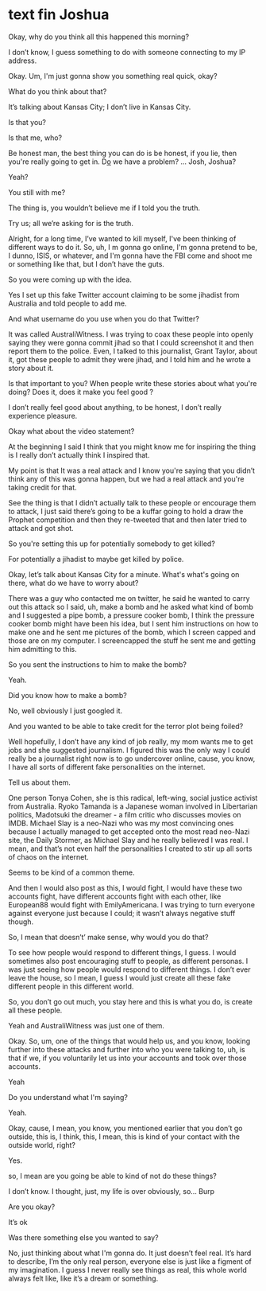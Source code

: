 # text fin Joshua

Okay, why do you think all this happened this morning?

I don’t know, I guess something to do with someone connecting to my IP address.

Okay. Um, I'm just gonna show you something real quick, okay?

What do you think about that?

It’s talking about Kansas City; I don’t live in Kansas City.

Is that you?

Is that me, who?

Be honest man, the best thing you can do is be honest,
if you lie, then you're really going to get in. D[o](http://in.do/) we have a problem?
... Josh, Joshua?

Yeah?

You still with me?

The thing is, you wouldn’t believe me if I told you the truth.

Try us; all we’re asking for is the truth.

Alright, for a long time, I’ve wanted to kill myself, I've been thinking of different ways to do it.
So, uh, I m gonna go online, I'm gonna pretend to be, I dunno, ISIS, or whatever, and I'm gonna have the FBI come and shoot me or something like that, but I don’t have the guts.

So you were coming up with the idea.

Yes I set up this fake Twitter account claiming to be some jihadist from Australia and told people to add me.

And what username do you use when you do that Twitter?

It was called AustraliWitness.
I was trying to coax these people into openly saying they were gonna commit jihad so that I could screenshot it and then report them to the police.
Even, I talked to this journalist, Grant Taylor, about it, got these people to admit they were jihad, and I told him and he wrote a story about it.

Is that important to you? When people write these stories about what you're doing? Does it, does it make you feel good ?

I don’t really feel good about anything, to be honest, I don’t really experience pleasure.

Okay what about the video statement?

At the beginning I said I think that you might know me for inspiring the thing is I really don’t actually think I inspired that.

My point is that It was a real attack and I know you're saying that you didn’t think any of this was gonna happen, but we had a real attack and you're taking credit for that.

See the thing is that I didn’t actually talk to these people or encourage them to attack, I just said there’s going to be a kuffar going to hold a draw the Prophet competition and then they re-tweeted that and then later tried to attack and got shot.

So you're setting this up for potentially somebody to get killed?

For potentially a jihadist to maybe get killed by police.

Okay, let’s talk about Kansas City for a minute. What's what's going on there, what do we have to worry about?

There was a guy who contacted me on twitter, he said he wanted to carry out this attack so I said, uh, make a bomb and he asked what kind of bomb and I suggested a pipe bomb, a pressure cooker bomb,
I think the pressure cooker bomb might have been his idea, but I sent him instructions on how to make one and he sent me pictures of the bomb, which I screen capped and those are on my computer.
I screencapped the stuff he sent me and getting him admitting to this.

So you sent the instructions to him to make the bomb?

Yeah.

Did you know how to make a bomb?

No, well obviously I just googled it.

And you wanted to be able to take credit for the terror plot being foiled?

Well hopefully, I don’t have any kind of job really, my mom wants me to get jobs and she suggested journalism.
I figured this was the only way I could really be a journalist right now is to go undercover online, cause, you know, I have all sorts of different fake personalities on the internet.

Tell us about them.

One person Tonya Cohen, she is this radical, left-wing, social justice activist from Australia.
Ryoko Tamanda is a Japanese woman involved in Libertarian politics,
Madotsuki the dreamer - a film critic who discusses movies on IMDB.
Michael Slay is a neo-Nazi who was my most convincing ones because I actually managed to get accepted onto the most read neo-Nazi site, the Daily Stormer, as Michael Slay and he really believed I was real.
I mean, and that’s not even half the personalities I created to stir up all sorts of chaos on the internet.

Seems to be kind of a common theme.

And then I would also post as this, I would fight, I would have these two accounts fight, have different accounts fight with each other, like European88 would fight with EmilyAmericana.
I was trying to turn everyone against everyone just because I could; it wasn’t always negative stuff though.

So, I mean that doesn’t’ make sense, why would you do that?

To see how people would respond to different things, I guess.
I would sometimes also post encouraging stuff to people, as different personas.
I was just seeing how people would respond to different things.
I don’t ever leave the house, so I mean, I guess I would just create all these fake different people in this different world.

So, you don’t go out much, you stay here and this is what you do, is create all these people.

Yeah and AustraliWitness was just one of them.

Okay. So, um, one of the things that would help us, and you know,
looking further into these attacks and further into who you were talking to, uh, is that if we,
if you voluntarily let us into your accounts and took over those accounts.

Yeah

Do you understand what I'm saying?

Yeah.

Okay, cause, I mean, you know, you mentioned earlier that you don’t go outside, this is, I think, this, I mean, this is kind of your contact with the outside world, right?

Yes.

so, I mean are you going be able to kind of not do these things?

I don’t know. I thought, just, my life is over obviously, so…
Burp

Are you okay?

It’s ok

Was there something else you wanted to say?

No, just thinking about what I'm gonna do.
It just doesn’t feel real. It’s hard to describe, I’m the only real person, everyone else is just like a figment of my imagination.
I guess I never really see things as real, this whole world always felt like, like it’s a dream or something.